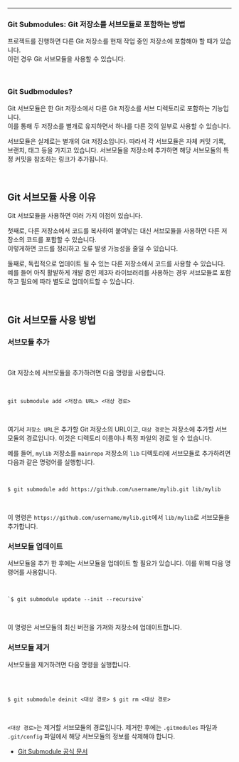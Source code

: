 ***

### Git Submodules: Git 저장소를 서브모듈로 포함하는 방법


프로젝트를 진행하면 다른 Git 저장소를 현재 작업 중인 저장소에 포함해야 할 때가 있습니다. \
이런 경우 Git 서브모듈을 사용할 수 있습니다.

<br>

### Git Sudbmodules?

Git 서브모듈은 한 Git 저장소에서 다른 Git 저장소를 서브 디렉토리로 포함하는 기능입니다. \
이를 통해 두 저장소를 별개로 유지하면서 하나를 다른 것의 일부로 사용할 수 있습니다.

서브모듈은 실제로는 별개의 Git 저장소입니다. 따라서 각 서브모듈은 자체 커밋 기록, 브랜치, 태그 등을 가지고 있습니다. 서브모듈을 저장소에 추가하면 해당 서브모듈의 특정 커밋을 참조하는 링크가 추가됩니다.

<br>

## Git 서브모듈 사용 이유

Git 서브모듈을 사용하면 여러 가지 이점이 있습니다.

첫째로, 다른 저장소에서 코드를 복사하여 붙여넣는 대신 서브모듈을 사용하면 다른 저장소의 코드를 포함할 수 있습니다. \
이렇게하면 코드를 정리하고 오류 발생 가능성을 줄일 수 있습니다.

둘째로, 독립적으로 업데이트 될 수 있는 다른 저장소에서 코드를 사용할 수 있습니다. \
예를 들어 아직 활발하게 개발 중인 제3자 라이브러리를 사용하는 경우 서브모듈로 포함하고 필요에 따라 별도로 업데이트할 수 있습니다.

<br>

## Git 서브모듈 사용 방법

### 서브모듈 추가

<br>

Git 저장소에 서브모듈을 추가하려면 다음 명령을 사용합니다.

<br>

```git
git submodule add <저장소 URL> <대상 경로>
```

<br>

여기서 `저장소 URL`은 추가할 Git 저장소의 URL이고, `대상 경로`는 저장소에 추가할 서브모듈의 경로입니다. 이것은 디렉토리 이름이나 특정 파일의 경로 일 수 있습니다.

예를 들어, `mylib` 저장소를 `mainrepo` 저장소의 `lib` 디렉토리에 서브모듈로 추가하려면 다음과 같은 명령어를 실행합니다.

<br>

```git
$ git submodule add https://github.com/username/mylib.git lib/mylib
```

<br>

이 명령은 `https://github.com/username/mylib.git`에서 `lib/mylib`로 서브모듈을 추가합니다.

### 서브모듈 업데이트

서브모듈을 추가 한 후에는 서브모듈을 업데이트 할 필요가 있습니다. 이를 위해 다음 명령어를 사용합니다.

<br>

```git
`$ git submodule update --init --recursive`
```
<br>

이 명령은 서브모듈의 최신 버전을 가져와 저장소에 업데이트합니다.

### 서브모듈 제거

서브모듈을 제거하려면 다음 명령을 실행합니다.

<br>

```git

$ git submodule deinit <대상 경로> $ git rm <대상 경로>

```

<br>

`<대상 경로>`는 제거할 서브모듈의 경로입니다. 제거한 후에는 `.gitmodules` 파일과 `.git/config` 파일에서 해당 서브모듈의 정보를 삭제해야 합니다.


-   [Git Submodule 공식 문서](https://git-scm.com/book/en/v2/Git-Tools-Submodules)
